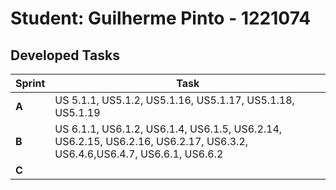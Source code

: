 # Student: Guilherme Pinto - 1221074

## Developed Tasks

| Sprint | Task                                                                                                                     |
|--------|--------------------------------------------------------------------------------------------------------------------------|
| **A**  | US 5.1.1, US5.1.2, US5.1.16, US5.1.17, US5.1.18, US5.1.19                                                                |
| **B**  | US 6.1.1, US6.1.2, US6.1.4, US6.1.5, US6.2.14, US6.2.15, US6.2.16, US6.2.17, US6.3.2,  US6.4.6,US6.4.7, US6.6.1, US6.6.2 |
| **C**  |                                                                                                                          |